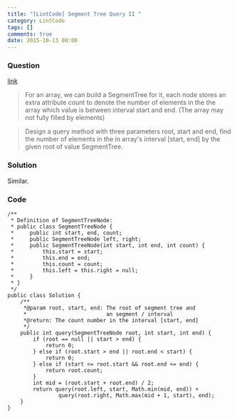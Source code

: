```yaml
---
title: "[LintCode] Segment Tree Query II "
category: LintCode
tags: []
comments: true
date: 2015-10-13 00:00
---
```



### Question

[link](http://www.lintcode.com/en/problem/segment-tree-query-ii/)

> For an array, we can build a SegmentTree for it, each node stores an extra attribute count to denote the number of elements in the the array which value is between interval start and end. (The array may not fully filled by elements)

> Design a query method with three parameters root, start and end, find the number of elements in the in array's interval [start, end] by the given root of value SegmentTree.

### Solution

Similar.

### Code

    /**
     * Definition of SegmentTreeNode:
     * public class SegmentTreeNode {
     *     public int start, end, count;
     *     public SegmentTreeNode left, right;
     *     public SegmentTreeNode(int start, int end, int count) {
     *         this.start = start;
     *         this.end = end;
     *         this.count = count;
     *         this.left = this.right = null;
     *     }
     * }
     */
    public class Solution {
        /**
         *@param root, start, end: The root of segment tree and
         *                         an segment / interval
         *@return: The count number in the interval [start, end]
         */
        public int query(SegmentTreeNode root, int start, int end) {
            if (root == null || start > end) {
                return 0;
            } else if (root.start > end || root.end < start) {
                return 0;
            } else if (start <= root.start && root.end <= end) {
                return root.count;
            }
            int mid = (root.start + root.end) / 2;
            return query(root.left, start, Math.min(mid, end)) +
                    query(root.right, Math.max(mid + 1, start), end);
        }
    }
